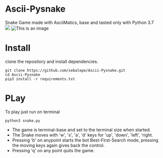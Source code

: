 # Ascii-Pysnake
Snake Game made with AsciiMatics, base and tasted only with Python 3.7
![](https://github.com/sebalepe/Ascii-Pysnake/tree/main/files/assets/bot_game.gif.gif)
![This is an image](https://myoctocat.com/assets/images/base-octocat.svg)

# Install
clone the repository and install dependencies.
```
git clone https://github.com/sebalepe/Ascii-Pysnake.git
cd Ascii-Pysnake
pip3 install -r requirements.txt
```
# PLay
To play just run on terminal
```
python3 snake.py
```

- The game is terminal-base and set to the terminal size when started. 
- The Snake moves with 'w', 's', 'a', 'd' keys for 'up', 'down', 'left', 'right. 
- Pressing 'b' on anypoint starts the bot Best-First-Search mode, pressing the moving keys again gives back the control.
- Pressing 'q' on any point quits the game.
